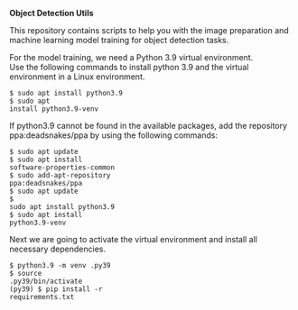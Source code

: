 <b>Object Detection Utils</b>

<p>This repository contains scripts to help you with the image preparation and machine learning model training for object detection tasks.</p>

<p>For the model training, we need a Python 3.9 virtual environment.<br>
Use the following commands to install python 3.9 and the virtual environment in a Linux environment.</p>

<code>$ sudo apt install python3.9</code><br>
<code>$ sudo apt install python3.9-venv</code><br>

<p>If python3.9 cannot be found in the available packages, add the repository ppa:deadsnakes/ppa by using the following commands:</p>

<code>$ sudo apt update</code><br>
<code>$ sudo apt install software-properties-common</code><br>
<code>$ sudo add-apt-repository ppa:deadsnakes/ppa</code><br>
<code>$ sudo apt update</code><br>
<code>$ sudo apt install python3.9</code><br>
<code>$ sudo apt install python3.9-venv</code><br>

<p>Next we are going to activate the virtual environment and install all necessary dependencies.</p>

<code>$ python3.9 -m venv .py39</code><br>
<code>$ source .py39/bin/activate</code><br>
<code>(py39) $ pip install -r requirements.txt</code><br>
